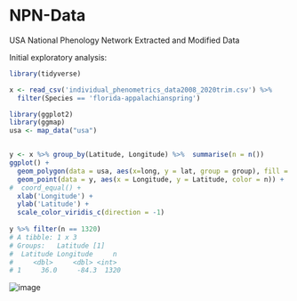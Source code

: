 # NPN-Data

USA National Phenology Network Extracted and Modified  Data

Initial exploratory analysis:

```r
library(tidyverse)

x <- read_csv('individual_phenometrics_data2008_2020trim.csv') %>% 
  filter(Species == 'florida-appalachianspring')

library(ggplot2)
library(ggmap)
usa <- map_data("usa")


y <- x %>% group_by(Latitude, Longitude) %>%  summarise(n = n())
ggplot() + 
  geom_polygon(data = usa, aes(x=long, y = lat, group = group), fill = 'white') +
  geom_point(data = y, aes(x = Longitude, y = Latitude, color = n)) + 
#  coord_equal() + 
  xlab('Longitude') + 
  ylab('Latitude') +
  scale_color_viridis_c(direction = -1) 
  
y %>% filter(n == 1320)
# A tibble: 1 x 3
# Groups:   Latitude [1]
#  Latitude Longitude     n
#     <dbl>     <dbl> <int>
# 1     36.0     -84.3  1320
```

![image](https://user-images.githubusercontent.com/464871/116623935-de9cae80-a8fb-11eb-8fb8-bb89a270a204.png)

